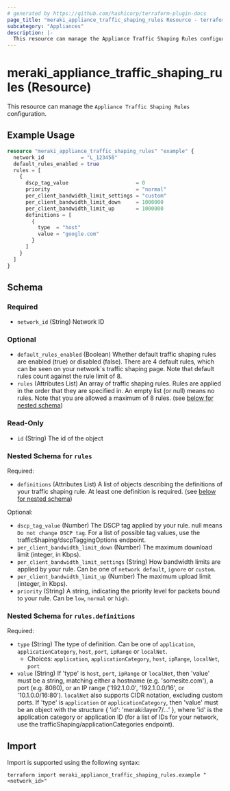 ```yaml
---
# generated by https://github.com/hashicorp/terraform-plugin-docs
page_title: "meraki_appliance_traffic_shaping_rules Resource - terraform-provider-meraki"
subcategory: "Appliances"
description: |-
  This resource can manage the Appliance Traffic Shaping Rules configuration.
---
```


# meraki_appliance_traffic_shaping_rules (Resource)

This resource can manage the `Appliance Traffic Shaping Rules` configuration.

## Example Usage

```terraform
resource "meraki_appliance_traffic_shaping_rules" "example" {
  network_id            = "L_123456"
  default_rules_enabled = true
  rules = [
    {
      dscp_tag_value                      = 0
      priority                            = "normal"
      per_client_bandwidth_limit_settings = "custom"
      per_client_bandwidth_limit_down     = 1000000
      per_client_bandwidth_limit_up       = 1000000
      definitions = [
        {
          type  = "host"
          value = "google.com"
        }
      ]
    }
  ]
}
```

<!-- schema generated by tfplugindocs -->
## Schema

### Required

- `network_id` (String) Network ID

### Optional

- `default_rules_enabled` (Boolean) Whether default traffic shaping rules are enabled (true) or disabled (false). There are 4 default rules, which can be seen on your network`s traffic shaping page. Note that default rules count against the rule limit of 8.
- `rules` (Attributes List) An array of traffic shaping rules. Rules are applied in the order that they are specified in. An empty list (or null) means no rules. Note that you are allowed a maximum of 8 rules. (see [below for nested schema](#nestedatt--rules))

### Read-Only

- `id` (String) The id of the object

<a id="nestedatt--rules"></a>
### Nested Schema for `rules`

Required:

- `definitions` (Attributes List) A list of objects describing the definitions of your traffic shaping rule. At least one definition is required. (see [below for nested schema](#nestedatt--rules--definitions))

Optional:

- `dscp_tag_value` (Number) The DSCP tag applied by your rule. null means `Do not change DSCP tag`. For a list of possible tag values, use the trafficShaping/dscpTaggingOptions endpoint.
- `per_client_bandwidth_limit_down` (Number) The maximum download limit (integer, in Kbps).
- `per_client_bandwidth_limit_settings` (String) How bandwidth limits are applied by your rule. Can be one of `network default`, `ignore` or `custom`.
- `per_client_bandwidth_limit_up` (Number) The maximum upload limit (integer, in Kbps).
- `priority` (String) A string, indicating the priority level for packets bound to your rule. Can be `low`, `normal` or `high`.

<a id="nestedatt--rules--definitions"></a>
### Nested Schema for `rules.definitions`

Required:

- `type` (String) The type of definition. Can be one of `application`, `applicationCategory`, `host`, `port`, `ipRange` or `localNet`.
  - Choices: `application`, `applicationCategory`, `host`, `ipRange`, `localNet`, `port`
- `value` (String) If 'type' is `host`, `port`, `ipRange` or `localNet`, then 'value' must be a string, matching either a hostname (e.g. 'somesite.com'), a port (e.g. 8080), or an IP range ('192.1.0.0', '192.1.0.0/16', or '10.1.0.0/16:80'). `localNet` also supports CIDR notation, excluding custom ports. If 'type' is `application` or `applicationCategory`, then 'value' must be an object with the structure { 'id': 'meraki:layer7/...' }, where 'id' is the application category or application ID (for a list of IDs for your network, use the trafficShaping/applicationCategories endpoint).

## Import

Import is supported using the following syntax:

```shell
terraform import meraki_appliance_traffic_shaping_rules.example "<network_id>"
```

